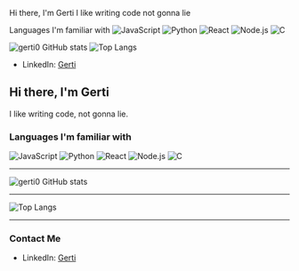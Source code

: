 Hi there, I'm Gerti
I like writing code not gonna lie 


Languages I'm familiar with
![JavaScript](https://img.shields.io/badge/-JavaScript-black?style=flat&logo=javascript)
![Python](https://img.shields.io/badge/-Python-black?style=flat&logo=python)
![React](https://img.shields.io/badge/-React-black?style=flat&logo=react)
![Node.js](https://img.shields.io/badge/-Node.js-black?style=flat&logo=node.js)
![C](https://img.shields.io/badge/-C-black?style=flat&logo=C)



![gerti0 GitHub stats](https://github-readme-stats.vercel.app/api?username=gerti0&show_icons=true&theme=radical)
![Top Langs](https://github-readme-stats.vercel.app/api/top-langs/?username=gerti0&layout=compact&theme=radical)



- LinkedIn: [Gerti](https://www.linkedin.com/in/gerti-kida-a97b3b23b//)


## Hi there, I'm Gerti

I like writing code, not gonna lie.

### Languages I'm familiar with

![JavaScript](https://img.shields.io/badge/-JavaScript-black?style=flat&logo=javascript)
![Python](https://img.shields.io/badge/-Python-black?style=flat&logo=python)
![React](https://img.shields.io/badge/-React-black?style=flat&logo=react)
![Node.js](https://img.shields.io/badge/-Node.js-black?style=flat&logo=node.js)
![C](https://img.shields.io/badge/-C-black?style=flat&logo=C)

---

![gerti0 GitHub stats](https://github-readme-stats.vercel.app/api?username=gerti0&show_icons=true&theme=radical)

---

![Top Langs](https://github-readme-stats.vercel.app/api/top-langs/?username=gerti0&layout=compact&theme=radical)

---

### Contact Me

- LinkedIn: [Gerti](https://www.linkedin.com/in/gerti-kida-a97b3b23b/)
